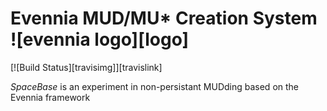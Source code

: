 # Evennia MUD/MU\* Creation System ![evennia logo][logo]
[![Build Status][travisimg]][travislink]

*SpaceBase* is an experiment in non-persistant MUDding based on the Evennia framework

[homepage]: http://www.evennia.com

